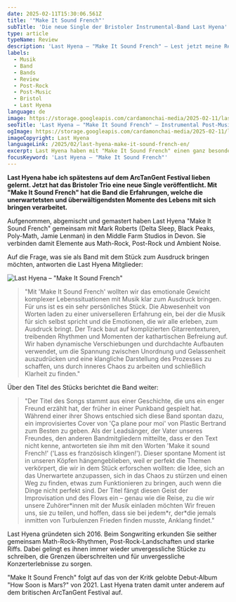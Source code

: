 ```yaml
---
date: 2025-02-11T15:30:06.561Z
title: '"Make It Sound French"'
subTitle: 'Die neue Single der Bristoler Instrumental-Band Last Hyena'
type: article
typeName: Review
description: 'Last Hyena – "Make It Sound French" – Lest jetzt meine Review und erfahrt, warum dieser neue Track der Band aus Bristol besonders viel bedeutet.'
labels:
  - Musik
  - Band
  - Bands
  - Review
  - Post-Rock
  - Post-Music
  - Bristol
  - Last Hyena
language: de
image: https://storage.googleapis.com/cardamonchai-media/2025-02-11/last-hyena-make-it-sound-french-soundsvegan-com-1-jpg-imagine-080808_2b1d13_1024_768/640.webp
seoTitle: 'Last Hyena – "Make It Sound French" – Instrumental Post-Music Review'
ogImage: https://storage.googleapis.com/cardamonchai-media/2025-02-11/last-hyena-make-it-sound-french-soundsvegan-com-og-jpg-imagine-181808_382a1d_1200_628/640.webp
imageCopyright: Last Hyena
languageLink: /2025/02/last-hyena-make-it-sound-french-en/
excerpt: Last Hyena haben mit "Make It Sound French" einen ganz besonderen Song erschaffen. Erfahrt hier, warum er der Bristoler Band so viel bedeutet und wie ich mich auf einem britischen Festival in ihre Musik verliebt habe.
focusKeyword: 'Last Hyena – "Make It Sound French"'
---
```


**Last Hyena habe ich spätestens auf dem ArcTanGent Festival lieben gelernt. Jetzt hat das Bristoler Trio eine neue Single veröffentlicht. Mit "Make It Sound French" hat die Band die Erfahrungen, welche die unerwartetsten und überwältigendsten Momente des Lebens mit sich bringen verarbeitet.**

Aufgenommen, abgemischt und gemastert haben Last Hyena "Make It Sound French" gemeinsam mit Mark Roberts (Delta Sleep, Black Peaks, Poly-Math, Jamie Lenman) in den Middle Farm Studios in Devon. Sie verbinden damit Elemente aus Math-Rock, Post-Rock und Ambient Noise.

Auf die Frage, was sie als Band mit dem Stück zum Ausdruck bringen möchten, antworten die Last Hyena Mitglieder:

![Last Hyena – "Make It Sound French"](https://storage.googleapis.com/cardamonchai-media/2025-02-11/last-hyena-make-it-sound-french-soundsvegan-com-jpg-imagine-081818_7c7862_1200_1200/640.webp 'Last Hyena – "Make It Sound French"')

> "Mit 'Make It Sound French' wollten wir das emotionale Gewicht komplexer Lebenssituationen mit Musik klar zum Ausdruck bringen. Für uns ist es ein sehr persönliches Stück. Die Abwesenheit von Worten laden zu einer universelleren Erfahrung ein, bei der die Musik für sich selbst spricht und die Emotionen, die wir alle erleben, zum Ausdruck bringt. Der Track baut auf komplizierten Gitarrentexturen, treibenden Rhythmen und Momenten der kathartischen Befreiung auf. Wir haben dynamische Verschiebungen und durchdachte Aufbauten verwendet, um die Spannung zwischen Unordnung und Gelassenheit auszudrücken und eine klangliche Darstellung des Prozesses zu schaffen, uns durch inneres Chaos zu arbeiten und schließlich Klarheit zu finden."

Über den Titel des Stücks berichtet die Band weiter:

> "Der Titel des Songs stammt aus einer Geschichte, die uns ein enger Freund erzählt hat, der früher in einer Punkband gespielt hat. Während einer ihrer Shows entschied sich diese Band spontan dazu, ein improvisiertes Cover von 'Ça plane pour moi' von Plastic Bertrand zum Besten zu geben. Als der Leadsänger, der Vater unseres Freundes, den anderen Bandmitgliedern mitteilte, dass er den Text nicht kenne, antworteten sie ihm mit den Worten 'Make it sound French!' ('Lass es französisch klingen!'). Dieser spontane Moment ist in unseren Köpfen hängengeblieben, weil er perfekt die Themen verkörpert, die wir in dem Stück erforschen wollten: die Idee, sich an das Unerwartete anzupassen, sich in das Chaos zu stürzen und einen Weg zu finden, etwas zum Funktionieren zu bringen, auch wenn die Dinge nicht perfekt sind. Der Titel fängt diesen Geist der Improvisation und des Flows ein – genau wie die Reise, zu die wir unsere Zuhörer\*innen mit der Musik einladen möchten Wir freuen uns, sie zu teilen, und hoffen, dass sie bei jedem\*r, der\*die jemals inmitten von Turbulenzen Frieden finden musste, Anklang findet."

Last Hyena gründeten sich 2016. Beim Songwriting erkunden Sie seither gemeinsam Math-Rock-Rhythmen, Post-Rock-Landschaften und starke Riffs. Dabei gelingt es ihnen immer wieder unvergessliche Stücke zu schreiben, die Grenzen überschreiten und für unvergessliche Konzerterlebnisse zu sorgen.

"Make It Sound French" folgt auf das von der Kritk gelobte Debut-Album "How Soon is Mars?" von 2021. Last Hyena traten damit unter anderem auf dem britischen ArcTanGent Festival auf.
